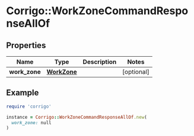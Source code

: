# Corrigo::WorkZoneCommandResponseAllOf

## Properties

| Name | Type | Description | Notes |
| ---- | ---- | ----------- | ----- |
| **work_zone** | [**WorkZone**](WorkZone.md) |  | [optional] |

## Example

```ruby
require 'corrigo'

instance = Corrigo::WorkZoneCommandResponseAllOf.new(
  work_zone: null
)
```

